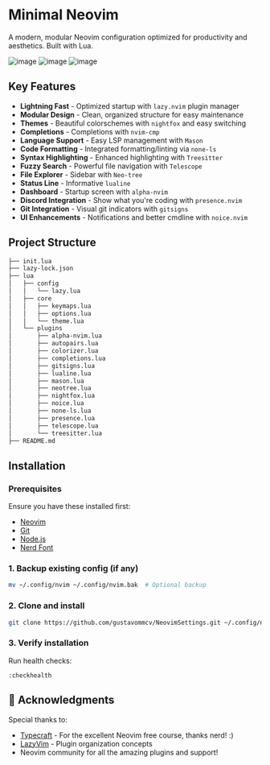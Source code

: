 # Minimal Neovim
A modern, modular Neovim configuration optimized for productivity and aesthetics. Built with Lua.

![image](https://github.com/user-attachments/assets/dc73f007-d5e4-4b2f-a612-90b4789a68e0)
![image](https://github.com/user-attachments/assets/02c1a55d-516d-418f-939a-b892a185822b)
![image](https://github.com/user-attachments/assets/93563bef-2a8c-49d7-93e5-9b2c71a64cd5)


## Key Features
- **Lightning Fast** - Optimized startup with `lazy.nvim` plugin manager
- **Modular Design** - Clean, organized structure for easy maintenance
- **Themes** - Beautiful colorschemes with `nightfox` and easy switching
- **Completions** - Completions with `nvim-cmp`
- **Language Support** - Easy LSP management with `Mason`
- **Code Formatting** - Integrated formatting/linting via `none-ls`
- **Syntax Highlighting** - Enhanced highlighting with `Treesitter`
- **Fuzzy Search** - Powerful file navigation with `Telescope`
- **File Explorer** - Sidebar with `Neo-tree`
- **Status Line** - Informative `lualine`
- **Dashboard** - Startup screen with `alpha-nvim`
- **Discord Integration** - Show what you're coding with `presence.nvim`
- **Git Integration** - Visual git indicators with `gitsigns`
- **UI Enhancements** - Notifications and better cmdline with `noice.nvim`

## Project Structure

```sh
├── init.lua
├── lazy-lock.json
├── lua
│   ├── config
│   │   └── lazy.lua
│   ├── core
│   │   ├── keymaps.lua
│   │   ├── options.lua
│   │   └── theme.lua
│   └── plugins
│       ├── alpha-nvim.lua
│       ├── autopairs.lua
│       ├── colorizer.lua
│       ├── completions.lua
│       ├── gitsigns.lua
│       ├── lualine.lua
│       ├── mason.lua
│       ├── neotree.lua
│       ├── nightfox.lua
│       ├── noice.lua
│       ├── none-ls.lua
│       ├── presence.lua
│       ├── telescope.lua
│       └── treesitter.lua
├── README.md
```

## Installation

### Prerequisites
Ensure you have these installed first:
- [Neovim](https://github.com/neovim/neovim/releases)
- [Git](https://git-scm.com/downloads)
- [Node.js](https://nodejs.org/)
- [Nerd Font](https://www.nerdfonts.com/)

### 1. Backup existing config (if any)
```sh
mv ~/.config/nvim ~/.config/nvim.bak  # Optional backup
```

### 2. Clone and install
```sh
git clone https://github.com/gustavommcv/NeovimSettings.git ~/.config/nvim
```

### 3. Verify installation
Run health checks:
```vim
:checkhealth
```

## 🙏 Acknowledgments

Special thanks to:

- [Typecraft](https://www.youtube.com/@typecraft_dev) - For the excellent Neovim free course, thanks nerd! :)
- [LazyVim](https://www.lazyvim.org/) - Plugin organization concepts
- Neovim community for all the amazing plugins and support!
